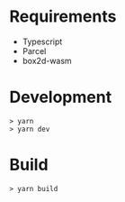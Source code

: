 
# Requirements

- Typescript
- Parcel
- box2d-wasm

# Development

```shell
> yarn
> yarn dev
```

# Build

```shell
> yarn build
```
